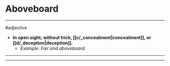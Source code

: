 # Aboveboard
---
#adjective
- **In open sight; without trick, [[c/_concealment|concealment]], or [[d/_deception|deception]].**
	- _Example: Fair and aboveboard._
---
---
